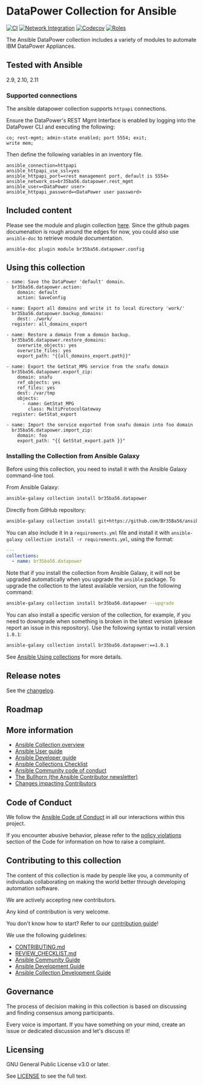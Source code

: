 # DataPower Collection for Ansible
[![CI](https://github.com/br35ba56/ansible-datapower/workflows/CI/badge.svg?event=push)](https://github.com/br35ba56/ansible-datapower/actions)
[![Network Integration](https://github.com/Br35Ba56/ansible-datapower/actions/workflows/network-integration.yml/badge.svg)](https://github.com/Br35Ba56/ansible-datapower/actions/workflows/network-integration.yml)
[![Codecov](https://img.shields.io/codecov/c/github/br35ba56/ansible-datapower)](https://codecov.io/gh/br35ba56/ansible-datapower)
[![Roles](https://github.com/Br35Ba56/ansible-datapower/actions/workflows/test-roles.yml/badge.svg)](https://github.com/Br35Ba56/ansible-datapower/actions/workflows/test-roles.yml)

The Ansible DataPower collection includes a variety of modules to automate IBM DataPower Appliances.


## Tested with Ansible
2.9, 2.10, 2.11

<!-- List any external resources the collection depends on, for example minimum versions of an OS, libraries, or utilities. Do not list other Ansible collections here. -->

### Supported connections

The ansible datapower collection supports `httpapi` connections.

Ensure the DataPower's REST Mgmt Interface is enabled by logging into the DataPower CLI and executing the following:
```
co; rest-mgmt; admin-state enabled; port 5554; exit;
write mem;
```

Then define the following variables in an inventory file.
```
ansible_connection=httpapi
ansible_httpapi_use_ssl=yes
ansible_httpapi_port=<rest management port, default is 5554>
ansible_network_os=br35ba56.datapower.rest_mgmt
ansible_user=<DataPower user>
ansible_httpapi_password=<DataPower user password>
```



## Included content
Please see the module and plugin collection [here](https://br35ba56.github.io/ansible-datapower/).
Since the github pages documenation is rough around the edges for now, you could also use `ansible-doc` to retrieve module documentation.

```
ansible-doc plugin module br35ba56.datapower.config
```
## Using this collection

<!--Include some quick examples that cover the most common use cases for your collection content. It can include the following examples of installation and upgrade (change NAMESPACE.COLLECTION_NAME correspondingly):-->

```yaml=
- name: Save the DataPower 'default' domain.
  br35ba56.datapower.action:
    domain: default
    action: SaveConfig
```

```yaml=
- name: Export all domains and write it to local directory 'work/'
  br35ba56.datapower.backup_domains:
    dest: ./work/
  register: all_domains_export
```

```yaml=
- name: Restore a domain from a domain backup.
  br35ba56.datapower.restore_domains:
    overwrite_objects: yes
    overwrite_files: yes
    export_path: "{{all_domains_export.path}}"
```
```yaml=
- name: Export the GetStat_MPG service from the snafu domain
  br35ba56.datapower.export_zip:
    domain: snafu
    ref_objects: yes
    ref_files: yes
    dest: /var/tmp
    objects:
      - name: GetStat_MPG
        class: MultiProtocolGateway
  register: GetStat_export
```
```yaml=
- name: Import the service exported from snafu domain into foo domain
  br35ba56.datapower.import_zip:
    domain: foo
    export_path: "{{ GetStat_export.path }}"
```
### Installing the Collection from Ansible Galaxy

Before using this collection, you need to install it with the Ansible Galaxy command-line tool.

From Ansible Galaxy:

```bash
ansible-galaxy collection install br35ba56.datapower
```
Directly from GitHub repository:
```bash
ansible-galaxy collection install git+https://github.com/Br35Ba56/ansible-datapower.git
```

You can also include it in a `requirements.yml` file and install it with `ansible-galaxy collection install -r requirements.yml`, using the format:
```yaml
---
collections:
  - name: br35ba56.datapower
```

Note that if you install the collection from Ansible Galaxy, it will not be upgraded automatically when you upgrade the `ansible` package. To upgrade the collection to the latest available version, run the following command:
```bash
ansible-galaxy collection install br35ba56.datapower --upgrade
```

You can also install a specific version of the collection, for example, if you need to downgrade when something is broken in the latest version (please report an issue in this repository). Use the following syntax to install version `1.0.1`:

```bash
ansible-galaxy collection install br35ba56.datapower:==1.0.1
```

See [Ansible Using collections](https://docs.ansible.com/ansible/devel/user_guide/collections_using.html) for more details.

## Release notes

See the [changelog](https://github.com/ansible-collections/REPONAMEHERE/tree/main/CHANGELOG.rst).

## Roadmap

<!-- Optional. Include the roadmap for this collection, and the proposed release/versioning strategy so users can anticipate the upgrade/update cycle. -->

## More information

<!-- List out where the user can find additional information, such as working group meeting times, slack/IRC channels, or documentation for the product this collection automates. At a minimum, link to: -->

- [Ansible Collection overview](https://github.com/ansible-collections/overview)
- [Ansible User guide](https://docs.ansible.com/ansible/devel/user_guide/index.html)
- [Ansible Developer guide](https://docs.ansible.com/ansible/devel/dev_guide/index.html)
- [Ansible Collections Checklist](https://github.com/ansible-collections/overview/blob/master/collection_requirements.rst)
- [Ansible Community code of conduct](https://docs.ansible.com/ansible/devel/community/code_of_conduct.html)
- [The Bullhorn (the Ansible Contributor newsletter)](https://us19.campaign-archive.com/home/?u=56d874e027110e35dea0e03c1&id=d6635f5420)
- [Changes impacting Contributors](https://github.com/ansible-collections/overview/issues/45)


## Code of Conduct

We follow the [Ansible Code of Conduct](https://docs.ansible.com/ansible/devel/community/code_of_conduct.html) in all our interactions within this project.

If you encounter abusive behavior, please refer to the [policy violations](https://docs.ansible.com/ansible/devel/community/code_of_conduct.html#policy-violations) section of the Code for information on how to raise a complaint.


## Contributing to this collection

<!--Describe how the community can contribute to your collection. At a minimum, fill up and include the CONTRIBUTING.md file containing how and where users can create issues to report problems or request features for this collection. List contribution requirements, including preferred workflows and necessary testing, so you can benefit from community PRs. If you are following general Ansible contributor guidelines, you can link to - [Ansible Community Guide](https://docs.ansible.com/ansible/devel/community/index.html). List the current maintainers (contributors with write or higher access to the repository). The following can be included:-->

The content of this collection is made by people like you, a community of individuals collaborating on making the world better through developing automation software.

We are actively accepting new contributors.

Any kind of contribution is very welcome.

You don't know how to start? Refer to our [contribution guide](CONTRIBUTING.md)!

We use the following guidelines:

* [CONTRIBUTING.md](CONTRIBUTING.md)
* [REVIEW_CHECKLIST.md](REVIEW_CHECKLIST.md)
* [Ansible Community Guide](https://docs.ansible.com/ansible/latest/community/index.html)
* [Ansible Development Guide](https://docs.ansible.com/ansible/devel/dev_guide/index.html)
* [Ansible Collection Development Guide](https://docs.ansible.com/ansible/devel/dev_guide/developing_collections.html#contributing-to-collections)

<!--
## Collection maintenance

The current maintainers are listed in the [MAINTAINERS](MAINTAINERS) file. If you have questions or need help, feel free to mention them in the proposals.

To learn how to maintain / become a maintainer of this collection, refer to the [Maintainer guidelines](MAINTAINING.md).

-->

## Governance

<!--Describe how the collection is governed. Here can be the following text:-->


The process of decision making in this collection is based on discussing and finding consensus among participants.

Every voice is important. If you have something on your mind, create an issue or dedicated discussion and let's discuss it!


## Licensing

<!-- Include the appropriate license information here and a pointer to the full licensing details. If the collection contains modules migrated from the ansible/ansible repo, you must use the same license that existed in the ansible/ansible repo. See the GNU license example below. -->

GNU General Public License v3.0 or later.

See [LICENSE](https://www.gnu.org/licenses/gpl-3.0.txt) to see the full text.
